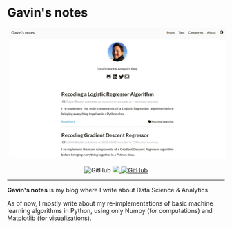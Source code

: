# Gavin's notes

<p align="center">
  <img src="https://github.com/gavin-bauer/blog/blob/master/static/images/blog.png" hspace="4">
</p>

<p align="center">
  <img alt="GitHub" src="https://img.shields.io/github/license/gavin-bauer/blog">
  <a href="https://app.netlify.com/sites/gavin-bauer/deploys">
    <img src="https://api.netlify.com/api/v1/badges/4f898ce7-00ae-46be-8be0-7a808d2d97d5/deploy-status">
  </a>
  <a href="http://gavin-bauer.netlify.com/">
    <img alt="GitHub" src="https://img.shields.io/badge/website-live-brightgreen">
  </a>

</p>

---

**Gavin's notes** is my blog where I write about Data Science &amp; Analytics. 

As of now, I mostly write about my re-implementations of basic machine learning algorithms in Python, using only Numpy (for computations) and Matplotlib (for visualizations).

